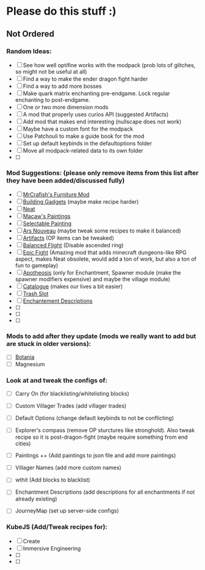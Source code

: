 # Please do this stuff :)
## Not Ordered

### Random Ideas:
- [ ] See how well optifine works with the modpack (prob lots of glitches, so might not be useful at all)
- [ ] Find a way to make the ender dragon fight harder
- [ ] Find a way to add more bosses
- [ ] Make quark matrix enchanting pre-endgame. Lock regular enchanting to post-endgame.
- [ ] One or two more dimension mods
- [ ] A mod that properly uses curios API (suggested Artifacts)
- [ ] Add mod that makes end interesting (nullscape does not work)
- [ ] Maybe have a custom font for the modpack
- [ ] Use Patchouli to make a guide book for the mod
- [ ] Set up default keybinds in the defaultoptions folder
- [ ] Move all modpack-related data to its own folder
- [ ] 

### Mod Suggestions: (please only remove items from this list after they have been added/discussed fully)
- [ ] [MrCrafish's Furniture Mod](https://www.curseforge.com/minecraft/mc-mods/mrcrayfish-furniture-mod)
- [ ] [Building Gadgets](https://www.curseforge.com/minecraft/mc-mods/building-gadgets) (maybe make recipe harder)
- [ ] [Neat](https://www.curseforge.com/minecraft/mc-mods/neat)
- [ ] [Macaw's Paintings](https://www.curseforge.com/minecraft/mc-mods/macaws-paintings)
- [ ] [Selectable Painting](https://www.curseforge.com/minecraft/mc-mods/selectable-painting)
- [ ] [Ars Nouveau](https://www.curseforge.com/minecraft/mc-mods/ars-nouveau) (maybe tweak some recipes to make it balanced)
- [ ] [Artifacts](https://www.curseforge.com/minecraft/mc-mods/artifacts) (OP items can be tweaked)
- [ ] [Balanced Flight](https://www.curseforge.com/minecraft/mc-mods/balanced-flight) (Disable ascended ring)
- [ ] [Epic Fight](https://www.curseforge.com/minecraft/mc-mods/epic-fight-mod) (Amazing mod that adds minecraft dungeons-like RPG aspect, makes Neat obsolete, would add a ton of work, but also a ton of fun to gameplay)
- [ ] [Apotheosis](https://www.curseforge.com/minecraft/mc-mods/apotheosis) (only for Enchantment, Spawner module (make the spawner modifiers expensive) and maybe the village module)
- [ ] [Catalogue](https://www.curseforge.com/minecraft/mc-mods/catalogue) (makes our lives a bit easier)
- [ ] [Trash Slot](https://www.curseforge.com/minecraft/mc-mods/trashslot)
- [ ] [Enchantement Descriptions](https://www.curseforge.com/minecraft/mc-mods/enchantment-descriptions)
- [ ] 
- [ ] 
- [ ] 

### Mods to add after they update (mods we really want to add but are stuck in older versions):
- [ ] [Botania](https://www.curseforge.com/minecraft/mc-mods/botania)
- [ ] Magnesium

### Look at and tweak the configs of:
- [ ] Carry On (for blacklisting/whitelisting blocks)
- [ ] Custom Villager Trades (add villager trades)
- [ ] Default Options (change default keybinds to not be conflicting)
- [ ] Explorer's compass (remove OP sturctures like stronghold). Also tweak recipe so it is post-dragon-fight (maybe require something from end cities)
- [ ] Paintings ++ (Add paintings to json file and add more paintings)
- [ ] Villager Names (add more custom names)
- [ ] wthit (Add blocks to blacklist)
- [ ] Enchantment Descriptions (add descriptions for all enchantments if not already existing)
- [ ] JourneyMap (set up server-side configs)


### KubeJS (Add/Tweak recipes for):
- [ ] Create
- [ ] Immersive Engineering
- [ ]
- [ ] 
